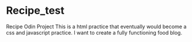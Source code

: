 # Recipe_test
Recipe Odin Project
This is a html practice that eventually would become a css and javascript practice. I want to create a fully functioning food blog. 
